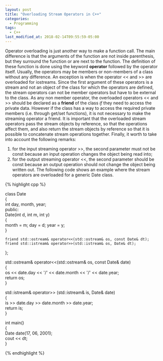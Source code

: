 ```yaml
---
layout: post
title: "Overloading Stream Operators in C++"
categories:
  - Programming
tags:
  - C++
last_modified_at: 2018-02-14T09:55:59-05:00
---
```


Operator overloading is just another way to make a function call. The main difference is that the arguments of the function are not inside
parenthesis, but they surround the function or are next to the function. The definition of these function is done using the keyword **operator** followed by the operator itself. Usually, the operators may be members or non-members of a class without any difference. An exception is when the operator \<\< and \>\> are overloaded for iostreams. Since the first argument of these operators is a stream and not an object of the class for which the operators are defined, the stream operators can not be member operators but have to be external to the class. As any non member operator, the overloaded operators \<\< and \>\> should be declared as a **friend** of the class *if* they need to access the private data. However if the class has a way to access the required private members (i.e. through get/set functions), it is not necessary to make the streaming operator a friend. It is important that the overloaded stream operators pass the stream objects by reference, so that the operations affect them, and also return the stream objects by reference so that it is possible to concatenate stream operations together. Finally, it worth to take into account the following remarks:
1. for the input streaming operator \>\>, the second parameter must not be const because an input operation changes the object being read into;
2. for the output streaming operator \<\<, the second parameter should be const because an output operation should not change the object being written out.
The following code shows an example where the stream operators are overloaded for a generic Date class.

{% highlight cpp %}  
  
class Date  
{  
    int day, month, year;  
public:  
    Date(int d, int m, int y)  
    {  
        month = m; day = d; year = y;  
    }  
    
    friend std::ostream& operator<<(std::ostream& os, const Date& dt);  
    friend std::istream& operator>>(std::istream& os, Date& dt);
};  
  
std::ostream& operator<<(std::ostream& os, const Date& date)  
{  
    os << date.day << '/' << date.month << '/' << date.year;  
    return os;  
}  

std::istream& operator>> (std::istream& is, Date& date)  
{  
    is >> date.day >> date.month >> date.year;  
    return is;  
}  
  
int main()  
{  
    Date date(17, 06, 2001);  
    cout << dt;  
}  

{% endhighlight %}


